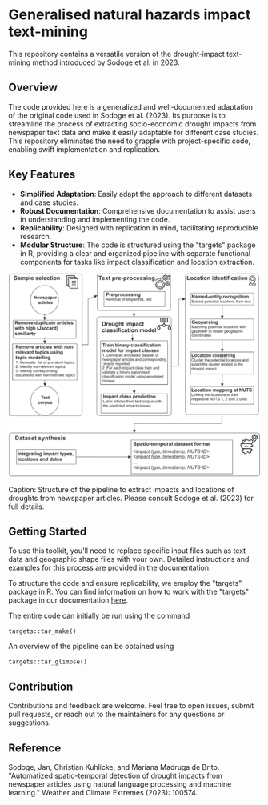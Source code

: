 # Generalised natural hazards impact text-mining


This repository contains a versatile version of the drought-impact text-mining method introduced by Sodoge et al. in 2023.

## Overview

The code provided here is a generalized and well-documented adaptation of the original code used in Sodoge et al. (2023). Its purpose is to streamline the process of extracting socio-economic drought impacts from newspaper text data and make it easily adaptable for different case studies. This repository eliminates the need to grapple with project-specific code, enabling swift implementation and replication.


## Key Features

- **Simplified Adaptation**: Easily adapt the approach to different datasets and case studies.
- **Robust Documentation**: Comprehensive documentation to assist users in understanding and implementing the code.
- **Replicability**: Designed with replication in mind, facilitating reproducible research.
- **Modular Structure**: The code is structured using the "targets" package in R, providing a clear and organized pipeline with separate functional components for tasks like impact classification and location extraction.


![Pipeline structure](pipeline_structure.jpg)

Caption: Structure of the pipeline to extract impacts and locations of droughts from newspaper articles. Please consult Sodoge et al. (2023) for full details.

## Getting Started

To use this toolkit, you'll need to replace specific input files such as text data and geographic shape files with your own. Detailed instructions and examples for this process are provided in the documentation.

To structure the code and ensure replicability, we employ the "targets" package in R. You can find information on how to work with the "targets" package in our documentation [here](https://books.ropensci.org/targets/).


The entire code can initially be run using the command 
```
targets::tar_make()
```

An overview of the pipeline can be obtained using
```
targets::tar_glimpse()
```


## Contribution

Contributions and feedback are welcome. Feel free to open issues, submit pull requests, or reach out to the maintainers for any questions or suggestions.


## Reference

Sodoge, Jan, Christian Kuhlicke, and Mariana Madruga de Brito. "Automatized spatio-temporal detection of drought impacts from newspaper articles using natural language processing and machine learning." Weather and Climate Extremes (2023): 100574.

